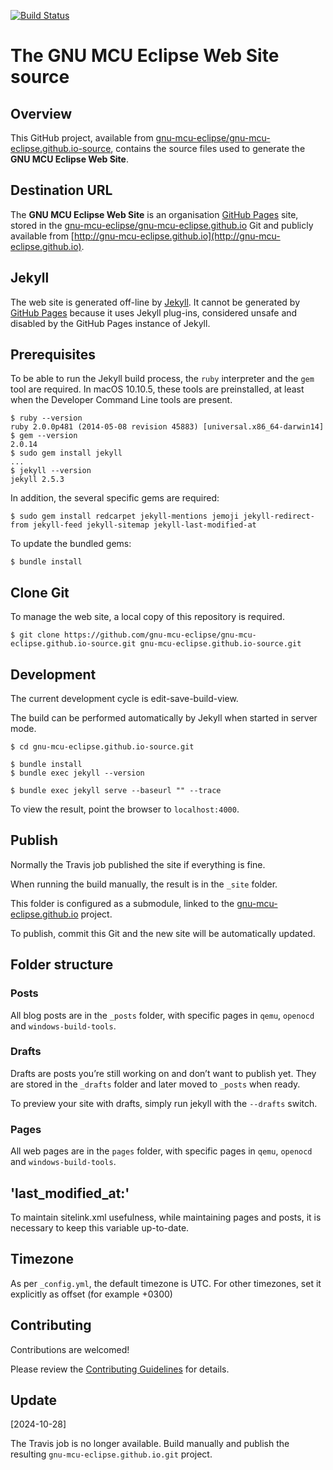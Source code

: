 [![Build Status](https://travis-ci.org/gnu-mcu-eclipse/gnu-mcu-eclipse.github.io-source.svg?branch=master)](https://travis-ci.org/gnu-mcu-eclipse/gnu-mcu-eclipse.github.io-source)

# The GNU MCU Eclipse Web Site source

## Overview

This GitHub project, available from [gnu-mcu-eclipse/gnu-mcu-eclipse.github.io-source](https://github.com/gnu-mcu-eclipse/gnu-mcu-eclipse.github.io-source), contains the source files used to generate the **GNU MCU Eclipse Web Site**.

## Destination URL

The **GNU MCU Eclipse Web Site** is an organisation [GitHub Pages](https://pages.github.com) site, stored in the [gnu-mcu-eclipse/gnu-mcu-eclipse.github.io](https://github.com/gnu-mcu-eclipse/gnu-mcu-eclipse.github.io) Git and publicly available from [http://gnu-mcu-eclipse.github.io](http://gnu-mcu-eclipse.github.io).


## Jekyll

The web site is generated off-line by [Jekyll](http://jekyllrb.com). It cannot be generated by [GitHub Pages](https://pages.github.com) because it uses Jekyll plug-ins, considered unsafe and disabled by the GitHub Pages instance of Jekyll.

## Prerequisites

To be able to run the Jekyll build process, the `ruby` interpreter and the `gem` tool are required. In macOS 10.10.5, these tools are preinstalled, at least when the Developer Command Line tools are present.

```console
$ ruby --version
ruby 2.0.0p481 (2014-05-08 revision 45883) [universal.x86_64-darwin14]
$ gem --version
2.0.14
$ sudo gem install jekyll
...
$ jekyll --version
jekyll 2.5.3
```

In addition, the several specific gems are required:

```console
$ sudo gem install redcarpet jekyll-mentions jemoji jekyll-redirect-from jekyll-feed jekyll-sitemap jekyll-last-modified-at
```

To update the bundled gems:

```console
$ bundle install
```

## Clone Git

To manage the web site, a local copy of this repository is required.

```console
$ git clone https://github.com/gnu-mcu-eclipse/gnu-mcu-eclipse.github.io-source.git gnu-mcu-eclipse.github.io-source.git
```

## Development

The current development cycle is edit-save-build-view.

The build can be performed automatically by Jekyll when started in server mode.

```console
$ cd gnu-mcu-eclipse.github.io-source.git

$ bundle install
$ bundle exec jekyll --version

$ bundle exec jekyll serve --baseurl "" --trace
```

To view the result, point the browser to `localhost:4000`.

## Publish

Normally the Travis job published the site if everything is fine.

When running the build manually, the result is in the `_site` folder.

This folder is configured as a submodule, linked to the [gnu-mcu-eclipse.github.io](https://github.com/gnu-mcu-eclipse/gnu-mcu-eclipse.github.io) project.

To publish, commit this Git and the new site will be automatically updated.

## Folder structure

### Posts

All blog posts are in the `_posts` folder, with specific pages in `qemu`, `openocd` and `windows-build-tools`.

### Drafts

Drafts are posts you’re still working on and don’t want to publish yet. They are stored in the `_drafts` folder and later moved to `_posts` when ready.

To preview your site with drafts, simply run jekyll with the `--drafts` switch.

### Pages

All web pages are in the `pages` folder, with specific pages in `qemu`, `openocd` and `windows-build-tools`.

## 'last\_modified\_at:'

To maintain sitelink.xml usefulness, while maintaining pages and posts, it is necessary to keep this variable up-to-date.

## Timezone

As per `_config.yml`, the default timezone is UTC. For other timezones, set it explicitly as offset (for example +0300)

## Contributing

Contributions are welcomed!

Please review the [Contributing Guidelines](CONTRIBUTING.md) for details.

## Update

[2024-10-28]

The Travis job is no longer available. Build manually and publish the
resulting `gnu-mcu-eclipse.github.io.git` project.

